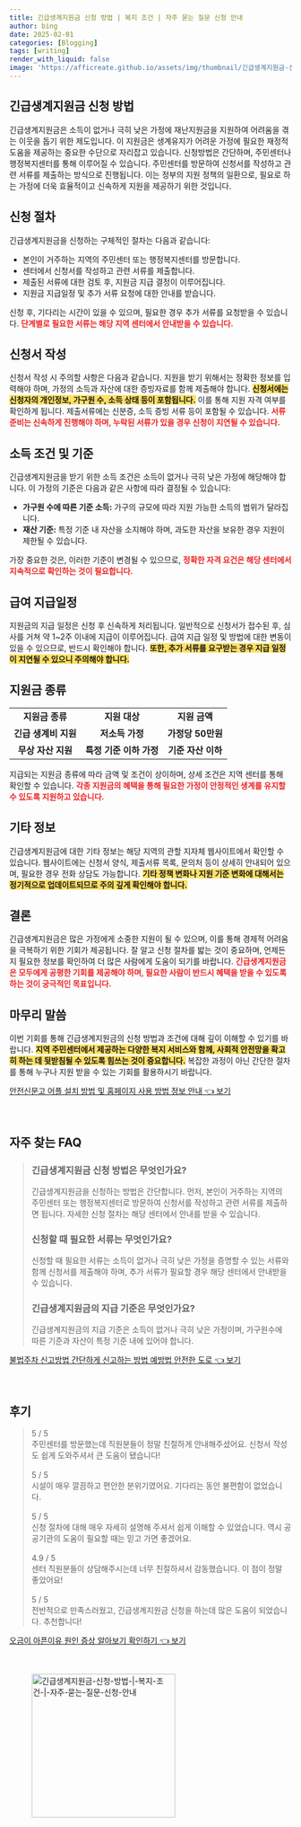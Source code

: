 ```yaml
---
title: 긴급생계지원금 신청 방법 | 복지 조건 | 자주 묻는 질문 신청 안내
author: bing
date: 2025-02-01
categories: [Blogging]
tags: [writing]
render_with_liquid: false
image: 'https://afficreate.github.io/assets/img/thumbnail/긴급생계지원금-신청-방법-|-복지-조건-|-자주-묻는-질문-신청-안내.webp'
---
```



<h2 id='긴급생계지원금_신청_방법'>긴급생계지원금 신청 방법</h2>

<p>긴급생계지원금은 소득이 없거나 극히 낮은 가정에 재난지원금을 지원하여 어려움을 겪는 이웃을 돕기 위한 제도입니다. 이 지원금은 생계유지가 어려운 가정에 필요한 재정적 도움을 제공하는 중요한 수단으로 자리잡고 있습니다. 신청방법은 간단하며, 주민센터나 행정복지센터를 통해 이루어질 수 있습니다. 주민센터를 방문하여 신청서를 작성하고 관련 서류를 제출하는 방식으로 진행됩니다. 이는 정부의 지원 정책의 일환으로, 필요로 하는 가정에 더욱 효율적이고 신속하게 지원을 제공하기 위한 것입니다.</p>

<h2 id='신청절차'>신청 절차</h2>

<p>긴급생계지원금을 신청하는 구체적인 절차는 다음과 같습니다:</p>

<ul>
    <li>본인이 거주하는 지역의 주민센터 또는 행정복지센터를 방문합니다.</li>
    <li>센터에서 신청서를 작성하고 관련 서류를 제출합니다.</li>
    <li>제출된 서류에 대한 검토 후, 지원금 지급 결정이 이루어집니다.</li>
    <li>지원금 지급일정 및 추가 서류 요청에 대한 안내를 받습니다.</li>
</ul>

<p>신청 후, 기다리는 시간이 있을 수 있으며, 필요한 경우 추가 서류를 요청받을 수 있습니다. <b><span style="color: #ee2323;">단계별로 필요한 서류는 해당 지역 센터에서 안내받을 수 있습니다.</span></b></p>

<h2 id='신청서_작성'>신청서 작성</h2>

<p>신청서 작성 시 주의할 사항은 다음과 같습니다. 지원을 받기 위해서는 정확한 정보를 입력해야 하며, 가정의 소득과 자산에 대한 증빙자료를 함께 제출해야 합니다. <b><span style="background-color: #ffe066;">신청서에는 신청자의 개인정보, 가구원 수, 소득 상태 등이 포함됩니다.</span></b> 이를 통해 지원 자격 여부를 확인하게 됩니다. 제출서류에는 신분증, 소득 증빙 서류 등이 포함될 수 있습니다. <b><span style="color: #ee2323;">서류 준비는 신속하게 진행해야 하며, 누락된 서류가 있을 경우 신청이 지연될 수 있습니다.</span></b></p>

<h2 id='소득조건'>소득 조건 및 기준</h2>

<p>긴급생계지원금을 받기 위한 소득 조건은 소득이 없거나 극히 낮은 가정에 해당해야 합니다. 이 가정의 기준은 다음과 같은 사항에 따라 결정될 수 있습니다:</p>

<ul>
    <li><b>가구원 수에 따른 기준 소득:</b> 가구의 규모에 따라 지원 가능한 소득의 범위가 달라집니다.</li>
    <li><b>재산 기준:</b> 특정 기준 내 자산을 소지해야 하며, 과도한 자산을 보유한 경우 지원이 제한될 수 있습니다.</li>
</ul>

<p>가장 중요한 것은, 이러한 기준이 변경될 수 있으므로, <b><span style="color: #ee2323;">정확한 자격 요건은 해당 센터에서 지속적으로 확인하는 것이 필요합니다.</span></b></p>

<h2 id='급여지급'>급여 지급일정</h2>

<p>지원금의 지급 일정은 신청 후 신속하게 처리됩니다. 일반적으로 신청서가 접수된 후, 심사를 거쳐 약 1~2주 이내에 지급이 이루어집니다. 급여 지급 일정 및 방법에 대한 변동이 있을 수 있으므로, 반드시 확인해야 합니다. <b><span style="background-color: #ffe066;">또한, 추가 서류를 요구받는 경우 지급 일정이 지연될 수 있으니 주의해야 합니다.</span></b></p>

<h2 id='지원금_종류'>지원금 종류</h2>

<table>
    <tr>
        <td style="text-align: center; height: 17px;"><b>지원금 종류</b></td>
        <td style="text-align: center; height: 17px;"><b>지원 대상</b></td>
        <td style="text-align: center; height: 17px;"><b>지원 금액</b></td>
    </tr>
    <tr>
        <td style="text-align: center; height: 17px;"><b>긴급 생계비 지원</b></td>
        <td style="text-align: center; height: 17px;"><b>저소득 가정</b></td>
        <td style="text-align: center; height: 17px;"><b>가정당 50만원</b></td>
    </tr>
    <tr>
        <td style="text-align: center; height: 17px;"><b>무상 자산 지원</b></td>
        <td style="text-align: center; height: 17px;"><b>특정 기준 이하 가정</b></td>
        <td style="text-align: center; height: 17px;"><b>기준 자산 이하</b></td>
    </tr>
</table>

<p>지급되는 지원금 종류에 따라 금액 및 조건이 상이하며, 상세 조건은 지역 센터를 통해 확인할 수 있습니다. <b><span style="color: #ee2323;">각종 지원금의 혜택을 통해 필요한 가정이 안정적인 생계를 유지할 수 있도록 지원하고 있습니다.</span></b></p>

<h2 id='기타_정보'>기타 정보</h2>

<p>긴급생계지원금에 대한 기타 정보는 해당 지역의 관할 지자체 웹사이트에서 확인할 수 있습니다. 웹사이트에는 신청서 양식, 제출서류 목록, 문의처 등이 상세히 안내되어 있으며, 필요한 경우 전화 상담도 가능합니다. <b><span style="background-color: #ffe066;">기타 정책 변화나 지원 기준 변화에 대해서는 정기적으로 업데이트되므로 주의 깊게 확인해야 합니다.</span></b></p>

<h2 id='결론'>결론</h2>

<p>긴급생계지원금은 많은 가정에게 소중한 지원이 될 수 있으며, 이를 통해 경제적 어려움을 극복하기 위한 기회가 제공됩니다. 잘 알고 신청 절차를 밟는 것이 중요하며, 언제든지 필요한 정보를 확인하여 더 많은 사람에게 도움이 되기를 바랍니다. <b><span style="color: #ee2323;">긴급생계지원금은 모두에게 공평한 기회를 제공해야 하며, 필요한 사람이 반드시 혜택을 받을 수 있도록 하는 것이 궁극적인 목표입니다.</span></b></p>

<h2 id='마무리_말씀'>마무리 말씀</h2>

<p>이번 기회를 통해 긴급생계지원금의 신청 방법과 조건에 대해 깊이 이해할 수 있기를 바랍니다. <b><span style="background-color: #ffe066;">지역 주민센터에서 제공하는 다양한 복지 서비스와 함께, 사회적 안전망을 확고히 하는 데 뒷받침될 수 있도록 힘쓰는 것이 중요합니다.</span></b> 복잡한 과정이 아닌 간단한 절차를 통해 누구나 지원 받을 수 있는 기회를 활용하시기 바랍니다.</p>


<p><a class="click-button" title="안전신문고 어플 설치 방법 및 홈페이지 사용 방법 정보 안내" href="https://afficreate.github.io/posts/%EC%95%88%EC%A0%84%EC%8B%A0%EB%AC%B8%EA%B3%A0-%EC%96%B4%ED%94%8C-%EC%84%A4%EC%B9%98-%EB%B0%A9%EB%B2%95-%EB%B0%8F-%ED%99%88%ED%8E%98%EC%9D%B4%EC%A7%80-%EC%82%AC%EC%9A%A9-%EB%B0%A9%EB%B2%95-%EC%A0%95%EB%B3%B4-%EC%95%88%EB%82%B4/" rel="dofollow">안전신문고 어플 설치 방법 및 홈페이지 사용 방법 정보 안내 👈 보기</a></p><br>
<h2 id='자주_찾는_FAQ'>자주 찾는 FAQ</h2>
<div itemscope="" itemtype="https://schema.org/FAQPage"> 
<blockquote> 
<div itemscope="" itemprop="mainEntity" itemtype="https://schema.org/Question"> 
<h3 itemprop="name">긴급생계지원금 신청 방법은 무엇인가요?</h3> 
<div itemscope="" itemprop="acceptedAnswer" itemtype="https://schema.org/Answer"> 
<span itemprop="text"> 
<p>긴급생계지원금을 신청하는 방법은 간단합니다. 먼저, 본인이 거주하는 지역의 주민센터 또는 행정복지센터로 방문하여 신청서를 작성하고 관련 서류를 제출하면 됩니다. 자세한 신청 절차는 해당 센터에서 안내를 받을 수 있습니다.</p> 
</span> 
</div> 
</div> 

<div itemscope="" itemprop="mainEntity" itemtype="https://schema.org/Question"> 
<h3 itemprop="name">신청할 때 필요한 서류는 무엇인가요?</h3> 
<div itemscope="" itemprop="acceptedAnswer" itemtype="https://schema.org/Answer"> 
<span itemprop="text"> 
<p>신청할 때 필요한 서류는 소득이 없거나 극히 낮은 가정을 증명할 수 있는 서류와 함께 신청서를 제출해야 하며, 추가 서류가 필요할 경우 해당 센터에서 안내받을 수 있습니다.</p> 
</span> 
</div> 
</div>

<div itemscope="" itemprop="mainEntity" itemtype="https://schema.org/Question"> 
<h3 itemprop="name">긴급생계지원금의 지급 기준은 무엇인가요?</h3> 
<div itemscope="" itemprop="acceptedAnswer" itemtype="https://schema.org/Answer"> 
<span itemprop="text"> 
<p>긴급생계지원금의 지급 기준은 소득이 없거나 극히 낮은 가정이며, 가구원수에 따른 기준과 자산이 특정 기준 내에 있어야 합니다.</p> 
</span> 
</div> 
</div> 

</blockquote> 
</div>
<p><a class="click-button" title="불법주차 신고방법 간단하게 신고하는 방법 예방법 안전한 도로" href="https://afficreate.github.io/posts/%EB%B6%88%EB%B2%95%EC%A3%BC%EC%B0%A8-%EC%8B%A0%EA%B3%A0%EB%B0%A9%EB%B2%95-%EA%B0%84%EB%8B%A8%ED%95%98%EA%B2%8C-%EC%8B%A0%EA%B3%A0%ED%95%98%EB%8A%94-%EB%B0%A9%EB%B2%95-%EC%98%88%EB%B0%A9%EB%B2%95-%EC%95%88%EC%A0%84%ED%95%9C-%EB%8F%84%EB%A1%9C/" rel="dofollow">불법주차 신고방법 간단하게 신고하는 방법 예방법 안전한 도로 👈 보기</a></p><br>
<h2 id='후기'>후기</h2>
<div itemscope itemtype="https://schema.org/Product">
  <blockquote>
  <div itemprop="review" itemscope itemtype="https://schema.org/Review">
      <div itemprop="reviewRating" itemscope itemtype="https://schema.org/Rating"> <span itemprop="ratingValue">5</span> / <span itemprop="bestRating">5</span> </div>
      <span itemprop="reviewBody">주민센터를 방문했는데 직원분들이 정말 친절하게 안내해주셨어요. 신청서 작성도 쉽게 도와주셔서 큰 도움이 됐습니다!</span>
  </div>
  <br>
  <div itemprop="review" itemscope itemtype="https://schema.org/Review">
      <div itemprop="reviewRating" itemscope itemtype="https://schema.org/Rating"> <span itemprop="ratingValue">5</span> / <span itemprop="bestRating">5</span> </div>
      <span itemprop="reviewBody">시설이 매우 깔끔하고 편안한 분위기였어요. 기다리는 동안 불편함이 없었습니다.</span>
  </div>
  <br>
  <div itemprop="review" itemscope itemtype="https://schema.org/Review">
      <div itemprop="reviewRating" itemscope itemtype="https://schema.org/Rating"> <span itemprop="ratingValue">5</span> / <span itemprop="bestRating">5</span> </div>
      <span itemprop="reviewBody">신청 절차에 대해 매우 자세히 설명해 주셔서 쉽게 이해할 수 있었습니다. 역시 공공기관의 도움이 필요할 때는 믿고 가면 좋겠어요.</span>
  </div>
  <br>
  <div itemprop="review" itemscope itemtype="https://schema.org/Review">
      <div itemprop="reviewRating" itemscope itemtype="https://schema.org/Rating"> <span itemprop="ratingValue">4.9</span> / <span itemprop="bestRating">5</span> </div>
      <span itemprop="reviewBody">센터 직원분들이 상담해주시는데 너무 친절하셔서 감동했습니다. 이 점이 정말 좋았어요!</span>
  </div>
  <br>
  <div itemprop="review" itemscope itemtype="https://schema.org/Review">
      <div itemprop="reviewRating" itemscope itemtype="https://schema.org/Rating"> <span itemprop="ratingValue">5</span> / <span itemprop="bestRating">5</span> </div>
      <span itemprop="reviewBody">전반적으로 만족스러웠고, 긴급생계지원금 신청을 하는데 많은 도움이 되었습니다. 추천합니다!</span>
  </div>
  </blockquote>
</div>
<p><a class="click-button" title="오금이 아픈이유 원인 증상 알아보기 확인하기" href="https://afficreate.github.io/posts/%EC%98%A4%EA%B8%88%EC%9D%B4-%EC%95%84%ED%94%88%EC%9D%B4%EC%9C%A0-%EC%9B%90%EC%9D%B8-%EC%A6%9D%EC%83%81-%EC%95%8C%EC%95%84%EB%B3%B4%EA%B8%B0-%ED%99%95%EC%9D%B8%ED%95%98%EA%B8%B0/" rel="dofollow">오금이 아픈이유 원인 증상 알아보기 확인하기 👈 보기</a></p><br>
<figure class="image"><img src="https://afficreate.github.io/assets/img/thumbnail/긴급생계지원금-신청-방법-|-복지-조건-|-자주-묻는-질문-신청-안내.webp" alt="긴급생계지원금-신청-방법-|-복지-조건-|-자주-묻는-질문-신청-안내" width="256" height="256"></figure>